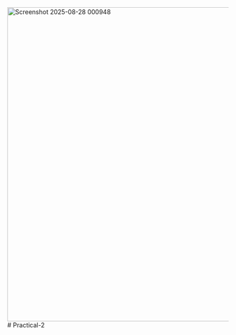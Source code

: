<img width="1479" height="714" alt="Screenshot 2025-08-28 000948" src="https://github.com/user-attachments/assets/da01bb67-5bb6-4dcf-8fc0-5b549e45fa8a" />
# Practical-2
